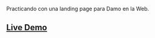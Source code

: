 Practicando con una landing page para Damo en la Web.
## [Live Demo](https://nachokai.github.io/damoenlaweb/)  

